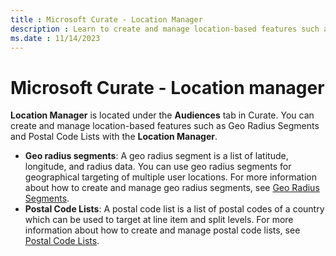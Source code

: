 ```yaml
---
title : Microsoft Curate - Location Manager
description : Learn to create and manage location-based features such as Geo Radius Segments and Postal Code Lists with the Location Manager.
ms.date : 11/14/2023
---
```



# Microsoft Curate - Location manager

**Location Manager** is located under the **Audiences** tab in
Curate. You can create and manage location-based
features such as Geo Radius Segments and Postal Code Lists with the
**Location Manager**.

- **Geo radius segments**: A geo radius segment is a list of latitude,
  longitude, and radius data. You can use geo radius segments for
  geographical targeting of multiple user locations. For more
  information about how to create and manage geo radius segments, see [Geo Radius Segments](geo-radius-segments.md).
- **Postal Code Lists**: A postal code list is a list of postal codes of
  a country which can be used to target at line item and split levels.
  For more information about how to create and manage postal code lists,
  see
  [Postal Code Lists](postal-code-lists.md).
